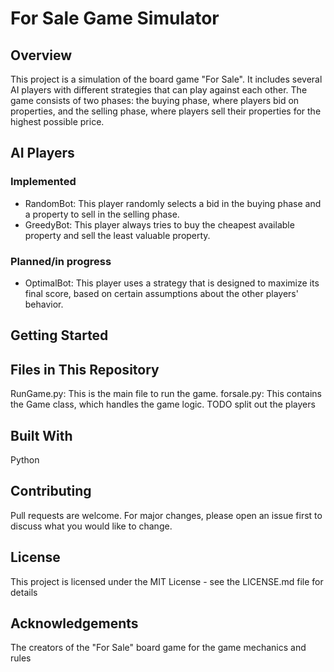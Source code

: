 # For Sale Game Simulator

## Overview
This project is a simulation of the board game "For Sale". It includes several AI players with different strategies that can play against each other. The game consists of two phases: the buying phase, where players bid on properties, and the selling phase, where players sell their properties for the highest possible price.

## AI Players
### Implemented
- RandomBot: This player randomly selects a bid in the buying phase and a property to sell in the selling phase.
- GreedyBot: This player always tries to buy the cheapest available property and sell the least valuable property.
### Planned/in progress
- OptimalBot: This player uses a strategy that is designed to maximize its final score, based on certain assumptions about the other players' behavior.

## Getting Started


## Files in This Repository
RunGame.py: This is the main file to run the game.
forsale.py: This contains the Game class, which handles the game logic. TODO split out the players

## Built With
Python

## Contributing
Pull requests are welcome. For major changes, please open an issue first to discuss what you would like to change.

## License
This project is licensed under the MIT License - see the LICENSE.md file for details

## Acknowledgements
The creators of the "For Sale" board game for the game mechanics and rules

